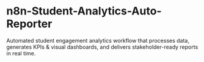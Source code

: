 # n8n-Student-Analytics-Auto-Reporter
Automated student engagement analytics workflow that processes data, generates KPIs &amp; visual dashboards, and delivers stakeholder-ready reports in real time.
